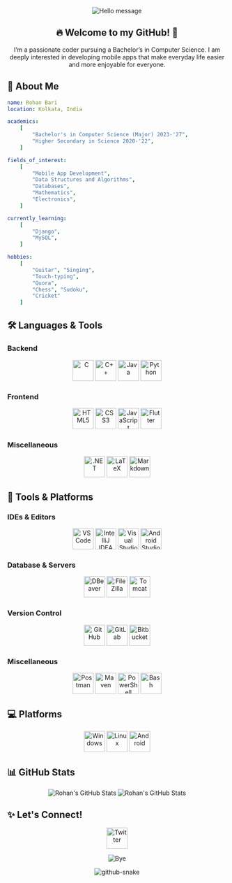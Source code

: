 <p align="center">
  <img src="https://capsule-render.vercel.app/api?type=waving&height=100&color=gradient&text=Enchanté!&fontColor=E1C16E&animation=fadeIn" alt="Hello message"/>
</p>

<h2 align="center">🔥 Welcome to my GitHub! 👋</h2>

<p align="center">I’m a passionate coder pursuing a Bachelor’s in Computer Science.
  I am deeply interested in developing mobile apps that make everyday life easier and more enjoyable for everyone.</p>


## 🌟 About Me

```yaml
name: Rohan Bari
location: Kolkata, India

academics:
    [
        "Bachelor's in Computer Science (Major) 2023-'27",
        "Higher Secondary in Science 2020-'22",
    ]

fields_of_interest:
    [
        "Mobile App Development",
        "Data Structures and Algorithms",
        "Databases",
        "Mathematics",
        "Electronics",
    ]

currently_learning:
    [
        "Django",
        "MySQL",
    ]

hobbies:
    [
        "Guitar", "Singing",
        "Touch-typing",
        "Quora",
        "Chess", "Sudoku",
        "Cricket"
    ]
```

## 🛠 Languages & Tools

### Backend

<p align="center">
  <img src="https://cdn.jsdelivr.net/gh/devicons/devicon/icons/c/c-original.svg" alt="C" height="48px" width="48px"/>
  <img src="https://cdn.jsdelivr.net/gh/devicons/devicon/icons/cplusplus/cplusplus-original.svg" alt="C++" height="48px" width="48px"/>
  <img src="https://cdn.jsdelivr.net/gh/devicons/devicon/icons/java/java-original.svg" alt="Java" height="48px" width="48px"/>
  <img src="https://cdn.jsdelivr.net/gh/devicons/devicon/icons/python/python-original.svg" alt="Python" height="48px" width="48px"/>
</p>

### Frontend

<p align="center">
  <img src="https://cdn.jsdelivr.net/gh/devicons/devicon/icons/html5/html5-original.svg" alt="HTML5" height="48px" width="48px"/>
  <img src="https://cdn.jsdelivr.net/gh/devicons/devicon/icons/css3/css3-original-wordmark.svg" alt="CSS3" height="48px" width="48px"/>
  <img src="https://cdn.jsdelivr.net/gh/devicons/devicon/icons/javascript/javascript-original.svg" alt="JavaScript" height="48px" width="48px"/>
  <img src="https://cdn.jsdelivr.net/gh/devicons/devicon@latest/icons/flutter/flutter-original.svg" alt="Flutter" height="48px" width="48px"/>        
</p>

### Miscellaneous

<p align="center">
  <img src="https://cdn.jsdelivr.net/gh/devicons/devicon/icons/dot-net/dot-net-original-wordmark.svg" alt=".NET" height="48px" width="48px"/>  
  <img src="https://cdn.jsdelivr.net/gh/devicons/devicon/icons/latex/latex-original.svg" alt="LaTeX" height="48px" width="48px"/>
  <img src="https://cdn.jsdelivr.net/gh/devicons/devicon/icons/markdown/markdown-original.svg" alt="Markdown" height="48px" width="48px"/>
</p>

## 🚀 Tools & Platforms

### IDEs & Editors

<p align="center">
  <img src="https://cdn.jsdelivr.net/gh/devicons/devicon/icons/vscode/vscode-original.svg" alt="VS Code" height="48px" width="48px"/>
  <img src="https://cdn.jsdelivr.net/gh/devicons/devicon/icons/intellij/intellij-original.svg" alt="IntelliJ IDEA" height="48px" width="48px"/>
  <img src="https://cdn.jsdelivr.net/gh/devicons/devicon/icons/visualstudio/visualstudio-original.svg" alt="Visual Studio" height="48px" width="48px"/>
  <img src="https://cdn.jsdelivr.net/gh/devicons/devicon/icons/androidstudio/androidstudio-original.svg" alt="Android Studio" height="48px" width="48px"/>
</p>

### Database & Servers

<p align="center">
  <img src="https://cdn.jsdelivr.net/gh/devicons/devicon/icons/dbeaver/dbeaver-original.svg" alt="DBeaver" height="48px" width="48px"/>
  <img src="https://cdn.jsdelivr.net/gh/devicons/devicon/icons/filezilla/filezilla-original.svg" alt="FileZilla" height="48px" width="48px"/>
  <img src="https://cdn.jsdelivr.net/gh/devicons/devicon/icons/tomcat/tomcat-original.svg" alt="Tomcat" height="48px" width="48px"/>
</p>

### Version Control

<p align="center">
  <img src="https://cdn.jsdelivr.net/gh/devicons/devicon/icons/github/github-original.svg" alt="GitHub" height="48px" width="48px"/>
  <img src="https://cdn.jsdelivr.net/gh/devicons/devicon/icons/gitlab/gitlab-original.svg" alt="GitLab" height="48px" width="48px"/>
  <img src="https://cdn.jsdelivr.net/gh/devicons/devicon/icons/bitbucket/bitbucket-original.svg" alt="Bitbucket" height="48px" width="48px"/>
</p>

### Miscellaneous

<p align="center">
  <img src="https://cdn.jsdelivr.net/gh/devicons/devicon/icons/postman/postman-original.svg" height="48px" width="48px" alt="Postman"/>
  <img src="https://cdn.jsdelivr.net/gh/devicons/devicon/icons/maven/maven-original-wordmark.svg" alt="Maven" height="48px" width="48px"/>
  <img src="https://cdn.jsdelivr.net/gh/devicons/devicon/icons/powershell/powershell-original.svg" height="48px" width="48px" alt="PowerShell"/>
  <img src="https://cdn.jsdelivr.net/gh/devicons/devicon/icons/bash/bash-original.svg" height="48px" width="48px" alt="Bash"/>
</p>

## 💻 Platforms

<p align="center">
  <img src="https://cdn.jsdelivr.net/gh/devicons/devicon/icons/windows8/windows8-original.svg" alt="Windows" height="48px" width="48px"/>
  <img src="https://cdn.jsdelivr.net/gh/devicons/devicon/icons/linux/linux-original.svg" alt="Linux" height="48px" width="48px"/>
  <img src="https://cdn.jsdelivr.net/gh/devicons/devicon/icons/android/android-plain-wordmark.svg" alt="Android" height="48px" width="48px"/>
</p>

## 📊 GitHub Stats

<p align="center">
  <img src="https://github-readme-stats.vercel.app/api?username=rohanbari&show_icons=true&theme=transparent&rank_icon=github" alt="Rohan's GitHub Stats" />
  <img src="https://github-readme-stats.vercel.app/api/top-langs/?username=rohanbari&langs_count=8&layout=compact" alt="Rohan's GitHub Stats" />
</p>

## ✨ Let's Connect!

<p align="center">
  <a href="https://x.com/TheRohanBari">
    <img src="https://cdn.jsdelivr.net/gh/devicons/devicon/icons/twitter/twitter-original.svg" alt="Twitter" height="48px" width="48px"/>
  </a>
</p>

<p align="center">
  <img src="https://capsule-render.vercel.app/api?type=waving&height=100&color=gradient&textBg=false&section=footer" alt="Bye"/>
</p>

<div align="center">
  <picture>
    <source media="(prefers-color-scheme: dark)" srcset="https://github.com/rohanbari/rohanbari/blob/output/github-contribution-grid-snake-dark.svg" />
    <source media="(prefers-color-scheme: light)" srcset="https://github.com/rohanbari/rohanbari/blob/output/github-contribution-grid-snake.svg" />
    <img alt="github-snake" src="github-snake.svg" />
  </picture>
</div>

